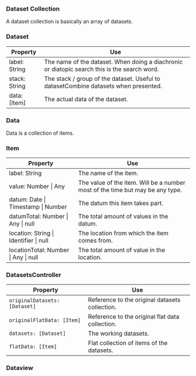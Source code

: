### Dataset Collection

A dataset collection is basically an array of datasets.

### Dataset

| Property      | Use                                                                                          |
| ------------- | -------------------------------------------------------------------------------------------- |
| label: String | The name of the dataset. When doing a diachronic or diatopic search this is the search word. |
| stack: String | The stack / group of the dataset. Useful to datasetCombine datasets when presented.          |
| data: [Item]  | The actual data of the dataset.                                                              |

### Data

Data is a collection of items.

### Item

| Property                               | Use                                                                           |
| -------------------------------------- | ----------------------------------------------------------------------------- |
| label: String                          | The name of the item.                                                         |
| value: Number \| Any                   | The value of the item. Will be a number most of the time but may be any type. |
| datum: Date \| Timestamp \| Number     | The datum this item takes part.                                               |
| datumTotal: Number \| Any \| null      | The total amount of values in the datum.                                      |
| location: String \| Identifier \| null | The location from which the item comes from.                                  |
| locationTotal: Number \| Any \| null   | The total amount of value in the location.                                    |

### DatasetsController

| Property                      | Use                                             |
| ----------------------------- | ----------------------------------------------- |
| `originalDatasets: [Dataset]` | Reference to the original datasets collection.  |
| `originalFlatData: [Item]`    | Reference to the original flat data collection. |
| `datasets: [Dataset]`         | The working datasets.                           |
| `flatData: [Item]`            | Flat collection of items of the datasets.       |

### Dataview
